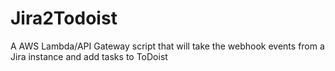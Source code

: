 # Jira2Todoist
A AWS Lambda/API Gateway script that will take the webhook events from a Jira instance and add tasks to ToDoist
